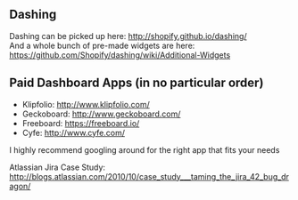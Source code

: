 ## Dashing  
Dashing can be picked up here: http://shopify.github.io/dashing/  
And a whole bunch of pre-made widgets are here: https://github.com/Shopify/dashing/wiki/Additional-Widgets

## Paid Dashboard Apps (in no particular order)
- Klipfolio: http://www.klipfolio.com/
- Geckoboard: http://www.geckoboard.com/
- Freeboard: https://freeboard.io/
- Cyfe: http://www.cyfe.com/
  
I highly recommend googling around for the right app that fits your needs  
  
Atlassian Jira Case Study: http://blogs.atlassian.com/2010/10/case_study___taming_the_jira_42_bug_dragon/
